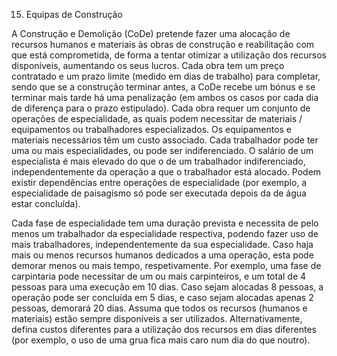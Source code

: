 15. Equipas de Construção 

A Construção e Demolição (CoDe) pretende fazer uma alocação de recursos humanos e materiais às obras de construção e reabilitação com que está comprometida, de forma a tentar otimizar a utilização dos recursos disponíveis, aumentando os seus lucros. Cada obra tem um preço contratado e um prazo limite (medido em dias de trabalho) para completar, sendo que se a construção terminar antes, a CoDe recebe um bónus e se terminar mais tarde há uma penalização (em ambos os casos por cada dia de diferença para o prazo estipulado). Cada obra requer um conjunto de operações de especialidade, as quais podem necessitar de materiais / equipamentos ou trabalhadores especializados. Os equipamentos e materiais necessários têm um custo associado. Cada trabalhador pode ter uma ou mais especialidades, ou pode ser indiferenciado. O salário de um especialista é mais elevado do que o de um trabalhador indiferenciado, independentemente da operação a que o trabalhador está alocado. Podem existir dependências entre operações de especialidade (por exemplo, a especialidade de paisagismo só pode ser executada depois da de água estar concluída).

Cada fase de especialidade tem uma duração prevista e necessita de pelo menos um trabalhador da especialidade respectiva, podendo fazer uso de mais trabalhadores, independentemente da sua especialidade. Caso haja mais ou menos recursos humanos dedicados a uma operação, esta pode demorar menos ou mais tempo, respetivamente. Por exemplo, uma fase de carpintaria pode necessitar de um ou mais carpinteiros, e um total de 4 pessoas para uma execução em 10 dias. Caso sejam alocadas 8 pessoas, a operação pode ser concluída em 5 dias, e caso sejam alocadas apenas 2 pessoas, demorará 20 dias. Assuma que todos os recursos (humanos e materiais) estão sempre disponíveis a ser utilizados. Alternativamente, defina custos diferentes para a utilização dos recursos em dias diferentes (por exemplo, o uso de uma grua fica mais caro num dia do que noutro).
